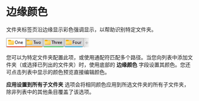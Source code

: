 # 边缘颜色

文件夹标签页沿边缘显示彩色强调显示，以帮助识别特定文件夹。

![](/Manual/images/media/13/tab_edge_colors.png)

您可以为特定文件夹配置此项，或使用通配符匹配多个路径。当您向列表中添加文件夹（或选择已列出的文件夹）时，使用底部的 **边缘颜色** 字段设置其颜色。您还可点击列表中显示的颜色预览直接编辑颜色。

**应用设置到所有子文件夹** 选项会将相同颜色应用到所选文件夹的所有子文件夹，除非列表中的其他条目覆盖了该选项。